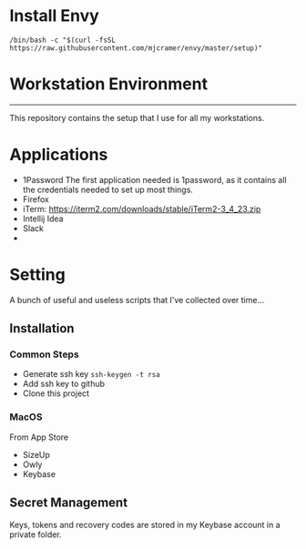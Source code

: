 # Install Envy

```
/bin/bash -c "$(curl -fsSL https://raw.githubusercontent.com/mjcramer/envy/master/setup)"
```


# Workstation Environment 
---
This repository contains the setup that I use for all my workstations. 


# Applications

- 1Password
  The first application needed is 1password, as it contains all the credentials needed to set up most things.
- Firefox
- iTerm: https://iterm2.com/downloads/stable/iTerm2-3_4_23.zip 
- Intellij Idea
- Slack
-


# Setting


A bunch of useful and useless scripts that I've collected over time...


## Installation


### Common Steps

- Generate ssh key
```ssh-keygen -t rsa```
- Add ssh key to github
- Clone this project

### MacOS

From App Store
- SizeUp
- Owly
- Keybase


## Secret Management

Keys, tokens and recovery codes are stored in my Keybase account in a private folder.
